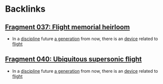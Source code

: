 
# Backlinks
## [Fragment 037: Flight memorial heirloom](<Fragment 037: Flight memorial heirloom.md>)
- In a [discipline](<discipline.md>) future [a generation](<a generation.md>) from now, there is an [device](<device.md>) related to [flight](<flight.md>)

## [Fragment 040: Ubiquitous supersonic flight](<Fragment 040: Ubiquitous supersonic flight.md>)
- In a [discipline](<discipline.md>) future [a generation](<a generation.md>) from now, there is an [device](<device.md>) related to [flight](<flight.md>)

